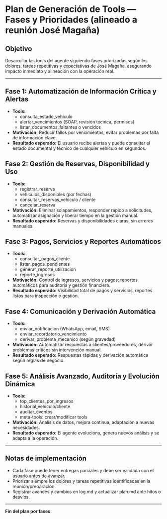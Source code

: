 # Plan de Generación de Tools — Fases y Prioridades (alineado a reunión José Magaña)

## Objetivo
Desarrollar las tools del agente siguiendo fases priorizadas según los dolores, tareas repetitivas y expectativas de José Magaña, asegurando impacto inmediato y alineación con la operación real.

---

## **Fase 1: Automatización de Información Crítica y Alertas**
- **Tools:**
  - consulta_estado_vehiculo
  - alertar_vencimientos (SOAP, revisión técnica, permisos)
  - listar_documentos_faltantes o vencidos
- **Motivación:** Reducir fallos por vencimientos, evitar problemas por falta de información clave.
- **Resultado esperado:** El usuario recibe alertas y puede consultar el estado documental y técnico de cualquier vehículo en segundos.

## **Fase 2: Gestión de Reservas, Disponibilidad y Uso**
- **Tools:**
  - registrar_reserva
  - vehiculos_disponibles (por fechas)
  - consultar_reservas_vehiculo / cliente
  - cancelar_reserva
- **Motivación:** Eliminar solapamientos, responder rápido a solicitudes, automatizar asignación y liberar tiempo en la gestión manual.
- **Resultado esperado:** Reservas y disponibilidades claras, sin errores manuales.

## **Fase 3: Pagos, Servicios y Reportes Automáticos**
- **Tools:**
  - consultar_pagos_cliente
  - listar_pagos_pendientes
  - generar_reporte_utilizacion
  - reporte_ingresos
- **Motivación:** Control de ingresos, servicios y pagos; reportes automáticos para auditoría y gestión financiera.
- **Resultado esperado:** Visibilidad total de pagos y servicios, reportes listos para inspección o gestión.

## **Fase 4: Comunicación y Derivación Automática**
- **Tools:**
  - enviar_notificacion (WhatsApp, email, SMS)
  - enviar_recordatorio_vencimiento
  - derivar_problema_mecanico (según gravedad)
- **Motivación:** Automatizar respuestas a clientes/proveedores, derivar problemas críticos sin intervención manual.
- **Resultado esperado:** Respuestas rápidas y derivación automática según reglas de negocio.

## **Fase 5: Análisis Avanzado, Auditoría y Evolución Dinámica**
- **Tools:**
  - top_clientes_por_ingresos
  - historial_vehiculo/cliente
  - auditar_eventos
  - meta-tools: crear/modificar tools
- **Motivación:** Análisis de datos, mejora continua, adaptación a nuevas necesidades.
- **Resultado esperado:** El agente evoluciona, genera nuevos análisis y se adapta a la operación.

---

## **Notas de implementación**
- Cada fase puede tener entregas parciales y debe ser validada con el usuario antes de avanzar.
- Priorizar siempre los dolores y tareas repetitivas identificadas en la reunión/preparación.
- Registrar avances y cambios en log.md y actualizar plan.md ante hitos o desvíos.

---

**Fin del plan por fases.**
